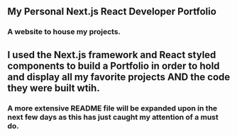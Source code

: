 ## My Personal Next.js React Developer Portfolio

### A website to house my projects. 
## I used the Next.js framework and React styled components to build a Portfolio in order to hold and display all my favorite projects AND the code they were built wtih.
### A more extensive README file will be expanded upon in the next few days as this has just caught my attention of a must do.
